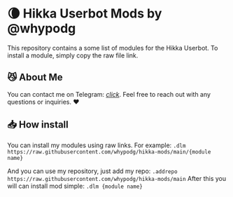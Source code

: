 # 🌘 Hikka Userbot Mods by @whypodg
This repository contains a some list of modules for the Hikka Userbot. To install a module, simply copy the raw file link.

## 😼 About Me
You can contact me on Telegram: [*click*](https://t.me/whypodg). Feel free to reach out with any questions or inquiries. ❤

## 📥 How install

You can install my modules using raw links. For example:
```.dlm https://raw.githubusercontent.com/whypodg/hikka-mods/main/{module name}```

And you can use my repository, just add my repo:
```.addrepo https://raw.githubusercontent.com/whypodg/hikka-mods/main```
After this you will can install mod simple:
```.dlm {module name}```